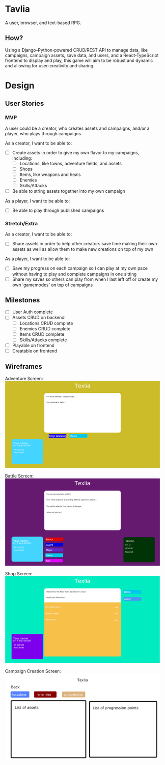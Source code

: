 # Tavlia
A user, browser, and text-based RPG.

## How?
Using a Django-Python-powered CRUD/REST API to manage data, like campaigns, campaign assets, save data, and users, and a React-TypeScript frontend to display and play, this game will aim to be robust and dynamic and allowing for user-creativity and sharing.

# Design

## User Stories

### MVP
A user could be a creator, who creates assets and campaigns, and/or a player, who plays through campaigns.

As a creator, I want to be able to:
- [ ] Create assets in order to give my own flavor to my campaigns, including:
    - [ ] Locations, like towns, adventure fields, and assets
    - [ ] Shops      
    - [ ] Items, like weapons and heals
    - [ ] Enemies
    - [ ] Skills/Attacks
- [ ] Be able to string assets together into my own campaign

As a player, I want to be able to:
- [ ] Be able to play through published campaigns

### Stretch/Extra
As a creator, I want to be able to:
- [ ] Share assets in order to help other creators save time making their own assets as well as allow them to make new creations on top of my own

As a player, I want to be able to:
- [ ] Save my progress on each campaign so I can play at my own pace without having to play and complete campaigns in one sitting
- [ ] Share my saves so others can play from when I last left off or create my own 'gamemodes' on top of campaigns

## Milestones
- [ ] User Auth complete
- [ ] Assets CRUD on backend
    - [ ] Locations CRUD complete
    - [ ] Enemies CRUD complete
    - [ ] Items CRUD complete
    - [ ] Skills/Attacks complete
- [ ] Playable on frontend
- [ ] Creatable on frontend

## Wireframes
Adventure Screen:
![Wireframe mockup of an adventure screen](md-assets/wireframes/screen-main-adventure.png)

Battle Screen:
![Wireframe mockup of a battle screen](md-assets/wireframes/screen-battle.png)

Shop Screen:
![Wireframe mockup of a shop screen](md-assets/wireframes/screen-main-shop.png)

Campaign Creation Screen:
![Wireframe mockup of the campaign creation screen](md-assets/wireframes/screen-creation.png)
